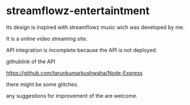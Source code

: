 # streamflowz-entertaintment

Its design is inspired with streamflowz music wich was developed by me.

It is a online video streaming site.

API integration is incomplete because the API is not deployed.

githublink of the API 

https://github.com/tarunkumarkushwaha/Node-Express

there might be some glitches.

any suggestions for improvement of the are welcome.